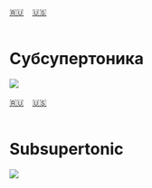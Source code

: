 <span id="ru"><a href='#ru'>🇷🇺</a> &nbsp;&nbsp;&nbsp;<a href='#en'>🇺🇸</a> &nbsp;&nbsp;&nbsp;</span><br><br>
# Субсупертоника

![](https://github.com/stolbitsa/stolbitsa/assets/149964365/1a812d97-51c1-4224-8daa-db59403bbd53)<br><br>
<span id="en"><a href='#ru'>🇷🇺</a> &nbsp;&nbsp;&nbsp;<a href='#en'>🇺🇸</a> &nbsp;&nbsp;&nbsp;</span><br><br>
# Subsupertonic

![](https://github.com/stolbitsa/stolbitsa/assets/149964365/1a812d97-51c1-4224-8daa-db59403bbd53)
<br><br>
